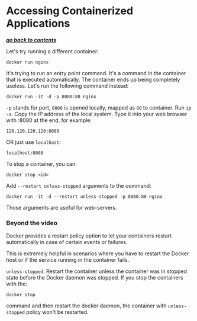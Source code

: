# Accessing Containerized Applications

[***go back to contents***](01-contents.md)

Let's try running a different container:

	docker run nginx

It's trying to run an entry point command. It's a command in the container that
is executed automatically. The container ends up being completely useless.
Let's run the following command instead:

	docker run -it -d -p 8080:80 nginx

`-p` stands for port, `8080` is opened locally, mapped as `80` to container.
Run `ip -a`.
Copy the IP address of the local system.
Type it into your web browser with :8080 at the end, for example:

	120.120.120.120:8080

OR just use `localhost`:

	localhost:8080

To stop a container, you can:

	docker stop <id>

Add `--restart unless-stopped` arguments to the command:

	docker run -it -d --restart unless-stopped -p 8080:80 nginx

Those arguments are useful for web-servers.

### Beyond the video ###
Docker provides a restart policy option to let your containers restart
automatically in case of certain events or failures.

This is extremely helpful in scenarios where you have to restart the Docker
host or if the service running in the container fails.

`unless-stopped`: Restart the container unless the container was in stopped
state before the Docker daemon was stopped. If you stop the containers with
the:

    docker stop

command and then restart the docker daemon, the container with `unless-stopped`
policy won't be restarted.
